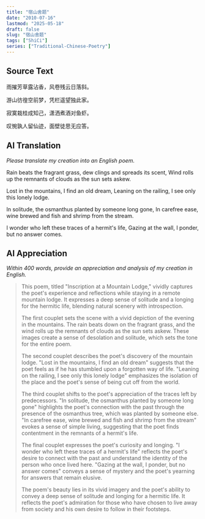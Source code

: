 ```yaml
---
title: "宿山舍题"
date: "2010-07-16"
lastmod: "2025-05-18"
draft: false
slug: "宿山舍题"
tags: ["ShiCi"]
series: ["Traditional-Chinese-Poetry"]
---
```


## Source Text

雨摧芳草露沾香，风卷残云日落斜。

游山彷徨空前梦，凭栏遥望独此家。

寂寞栽桂成知己，潇洒煮酒对鱼虾。

叹惋孰人留仙迹，面壁徒思无应答。

## AI Translation

*Please translate my creation into an English poem.*

Rain beats the fragrant grass, dew clings and spreads its scent,
Wind rolls up the remnants of clouds as the sun sets askew.

Lost in the mountains, I find an old dream,
Leaning on the railing, I see only this lonely lodge.

In solitude, the osmanthus planted by someone long gone,
In carefree ease, wine brewed and fish and shrimp from the stream.

I wonder who left these traces of a hermit's life,
Gazing at the wall, I ponder, but no answer comes.

## AI Appreciation

*Within 400 words, provide an appreciation and analysis of my creation in English.*

>This poem, titled "Inscription at a Mountain Lodge," vividly captures the poet's experience and reflections while staying in a remote mountain lodge. It expresses a deep sense of solitude and a longing for the hermitic life, blending natural scenery with introspection.
>
>The first couplet sets the scene with a vivid depiction of the evening in the mountains. The rain beats down on the fragrant grass, and the wind rolls up the remnants of clouds as the sun sets askew. These images create a sense of desolation and solitude, which sets the tone for the entire poem.
>
>The second couplet describes the poet's discovery of the mountain lodge. "Lost in the mountains, I find an old dream" suggests that the poet feels as if he has stumbled upon a forgotten way of life. "Leaning on the railing, I see only this lonely lodge" emphasizes the isolation of the place and the poet's sense of being cut off from the world.
>
>The third couplet shifts to the poet's appreciation of the traces left by predecessors. "In solitude, the osmanthus planted by someone long gone" highlights the poet's connection with the past through the presence of the osmanthus tree, which was planted by someone else. "In carefree ease, wine brewed and fish and shrimp from the stream" evokes a sense of simple living, suggesting that the poet finds contentment in the remnants of a hermit's life.
>
>The final couplet expresses the poet's curiosity and longing. "I wonder who left these traces of a hermit's life" reflects the poet's desire to connect with the past and understand the identity of the person who once lived here. "Gazing at the wall, I ponder, but no answer comes" conveys a sense of mystery and the poet's yearning for answers that remain elusive.
>
>The poem's beauty lies in its vivid imagery and the poet's ability to convey a deep sense of solitude and longing for a hermitic life. It reflects the poet's admiration for those who have chosen to live away from society and his own desire to follow in their footsteps.
